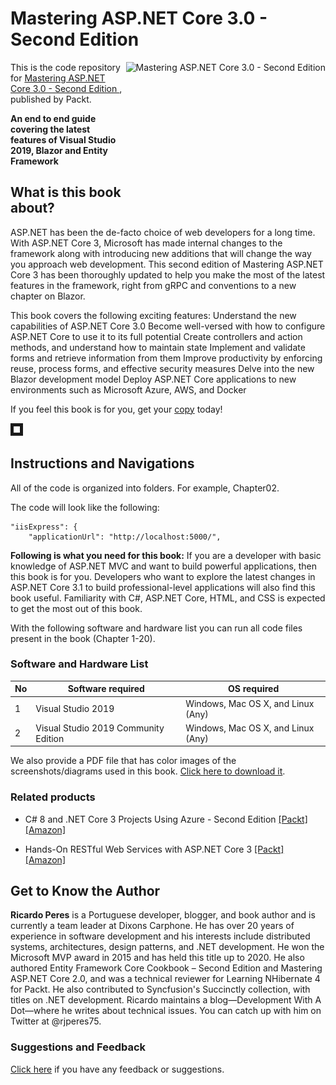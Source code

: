 # Mastering ASP.NET Core 3.0 - Second Edition 

<a href="https://www.packtpub.com/programming/mastering-asp-net-core-3-0-second-edition?utm_source=github&utm_medium=repository&utm_campaign=9781789619768"><img src="https://www.packtpub.com/media/catalog/product/cache/bf3310292d6e1b4ca15aeea773aca35e/9/7/9781789619768-original_53.png" alt="Mastering ASP.NET Core 3.0 - Second Edition " height="256px" align="right"></a>

This is the code repository for [Mastering ASP.NET Core 3.0 - Second Edition ](https://www.packtpub.com/programming/mastering-asp-net-core-3-0-second-edition?utm_source=github&utm_medium=repository&utm_campaign=9781789619768), published by Packt.

**An end to end guide covering the latest features of Visual Studio 2019, Blazor and Entity Framework**

## What is this book about?
ASP.NET has been the de-facto choice of web developers for a long time. With ASP.NET Core 3, Microsoft has made internal changes to the framework along with introducing new additions that will change the way you approach web development. This second edition of Mastering ASP.NET Core 3 has been thoroughly updated to help you make the most of the latest features in the framework, right from gRPC and conventions to a new chapter on Blazor.


This book covers the following exciting features:
Understand the new capabilities of ASP.NET Core 3.0 
Become well-versed with how to configure ASP.NET Core to use it to its full potential 
Create controllers and action methods, and understand how to maintain state 
Implement and validate forms and retrieve information from them 
Improve productivity by enforcing reuse, process forms, and effective security measures 
Delve into the new Blazor development model 
Deploy ASP.NET Core applications to new environments such as Microsoft Azure, AWS, and Docker

If you feel this book is for you, get your [copy](https://www.amazon.com/dp/1789619769) today!

<a href="https://www.packtpub.com/?utm_source=github&utm_medium=banner&utm_campaign=GitHubBanner"><img src="https://raw.githubusercontent.com/PacktPublishing/GitHub/master/GitHub.png" 
alt="https://www.packtpub.com/" border="5" /></a>

## Instructions and Navigations
All of the code is organized into folders. For example, Chapter02.

The code will look like the following:
```
"iisExpress": {
    "applicationUrl": "http://localhost:5000/",
```

**Following is what you need for this book:**
If you are a developer with basic knowledge of ASP.NET MVC and want to build powerful applications, then this book is for you. Developers who want to explore the latest changes in ASP.NET Core 3.1 to build professional-level applications will also find this book useful. Familiarity with C#, ASP.NET Core, HTML, and CSS is expected to get the most out of this book.

With the following software and hardware list you can run all code files present in the book (Chapter 1-20).
### Software and Hardware List
| No | Software required | OS required |
| -------- | ------------------------------------ | ----------------------------------- |
| 1 | Visual Studio 2019 | Windows, Mac OS X, and Linux (Any) |
| 2 | Visual Studio 2019 Community Edition | Windows, Mac OS X, and Linux (Any) |


We also provide a PDF file that has color images of the screenshots/diagrams used in this book. [Click here to download it](https://static.packt-cdn.com/downloads/9781789619768_ColorImages.pdf).

### Related products
* C# 8 and .NET Core 3 Projects Using Azure - Second Edition  [[Packt]](https://www.packtpub.com/in/web-development/c-8-and-net-core-3-0-projects-second-edition?utm_source=github&utm_medium=repository&utm_campaign=9781789612080) [[Amazon]](https://www.amazon.com/dp/178961208X)

* Hands-On RESTful Web Services with ASP.NET Core 3  [[Packt]](https://www.packtpub.com/in/application-development/hands-restful-web-services-aspnet-core?utm_source=github&utm_medium=repository&utm_campaign=9781789537611) [[Amazon]](https://www.amazon.com/dp/B07MXLQR34)

## Get to Know the Author
**Ricardo Peres** is a Portuguese developer, blogger, and book author and is currently a team leader at Dixons Carphone. He has over 20 years of experience in software development and his interests include distributed systems, architectures, design patterns, and .NET development. He won the Microsoft MVP award in 2015 and has held this title up to 2020. He also authored Entity Framework Core Cookbook – Second Edition and Mastering ASP.NET Core 2.0, and was a technical reviewer for Learning NHibernate 4 for Packt. He also contributed to Syncfusion's Succinctly collection, with titles on .NET development. Ricardo maintains a blog—Development With A Dot—where he writes about technical issues. You can catch up with him on Twitter at @rjperes75.

### Suggestions and Feedback
[Click here](https://docs.google.com/forms/d/e/1FAIpQLSdy7dATC6QmEL81FIUuymZ0Wy9vH1jHkvpY57OiMeKGqib_Ow/viewform) if you have any feedback or suggestions.


